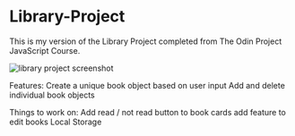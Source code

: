 # Library-Project
This is my version of the Library Project completed from The Odin Project JavaScript Course.

![library project screenshot](https://github.com/PalmerCurrie/Library-Project/assets/129619038/6fb16d94-49c4-45c4-840a-0c8f1d7ec6d7)

Features:
Create a unique book object based on user input
Add and delete individual book objects

Things to work on:
Add read / not read button to book cards
add feature to edit books
Local Storage
